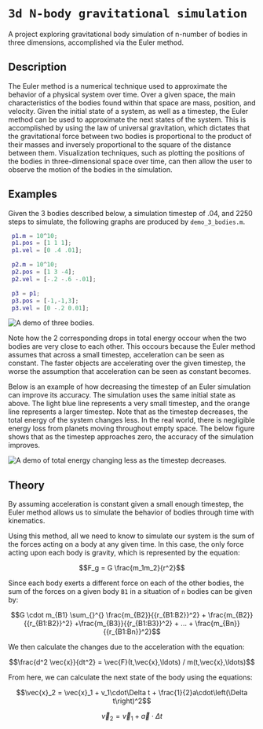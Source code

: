 # `3d N-body gravitational simulation`

A project exploring gravitational body simulation of n-number of bodies in three dimensions, accomplished via the Euler method. 

## Description

The Euler method is a numerical technique used to approximate the behavior of a physical system over time. Over a given space, the main characteristics of the bodies found within that space are mass, position, and velocity. Given the initial state of a system, as well as a timestep, the Euler method can be used to approximate the next states of the system. This is accomplished by using the law of universal gravitation, which dictates that the gravitational force between two bodies is proportional to the product of their masses and inversely proportional to the square of the distance between them. Visualization techniques, such as plotting the positions of the bodies in three-dimensional space over time, can then allow the user to observe the motion of the bodies in the simulation.

## Examples

Given the 3 bodies described below, a simulation timestep of .04, and 2250 steps to simulate, the following graphs are produced by `demo_3_bodies.m`.

```matlab
 p1.m = 10^10;
 p1.pos = [1 1 1];
 p1.vel = [0 .4 .01];

 p2.m = 10^10;
 p2.pos = [1 3 -4];
 p2.vel = [-.2 -.6 -.01];

 p3 = p1;
 p3.pos = [-1,-1,3];
 p3.vel = [0 -.2 0.01];
```
![A demo of three bodies.](https://github.com/user-attachments/assets/84ceac17-abf0-4b64-91a5-5f7290c07608)

Note how the 2 corresponding drops in total energy occour when the two bodies are very close to each other. This occours because the Euler method assumes that across a small timestep, acceleration can be seen as constant. The faster objects are accelerating over the given timestep, the worse the assumption that acceleration can be seen as constant becomes.

Below is an example of how decreasing the timestep of an Euler simulation can improve its accuracy.  The simulation uses the same initial state as above. The light blue line represents a very small timestep, and the orange line represents a larger timestep. Note that as the timestep decreases, the total energy of the system changes less. In the real world, there is negligible energy loss from planets moving throughout empty space. The below figure shows that as the timestep approaches zero, the accuracy of the simulation improves.

![A demo of total energy changing less as the timestep decreases.](https://github.com/user-attachments/assets/8785b3eb-8573-4297-ae09-eb61ab6b724c)

## Theory

By assuming acceleration is constant given a small enough timestep, the Euler method allows us to simulate the behavior of bodies through time with kinematics. 

Using this method, all we need to know to simulate our system is the sum of the forces acting on a body at any given time. In this case, the only force acting upon each body is gravity, which is represented by the equation:

```math
F_g = G  \frac{m_1m_2}{r^2}
```

Since each body exerts a different force on each of the other bodies, the sum of the forces on a given body `B1` in a situation of `n` bodies can be given by:

```math
G \cdot m_{B1} \sum_{}^{} \frac{m_{B2}}{{r_{B1:B2}}^2} + \frac{m_{B2}}{{r_{B1:B2}}^2} +\frac{m_{B3}}{{r_{B1:B3}}^2} +   ... + \frac{m_{Bn}}{{r_{B1:Bn}}^2}
```

We then calculate the changes due to the acceleration with the equation:

```math
\frac{d^2 \vec{x}}{dt^2} = \vec{F}(t,\vec{x},\ldots) / m(t,\vec{x},\ldots)
```

From here, we can calculate the next state of the body using the equations:

```math
\vec{x}_2 = \vec{x}_1 + v_1\cdot\Delta t + \frac{1}{2}a\cdot\left(\Delta t\right)^2
```

```math
\vec{v}_2 = \vec{v}_1 + \vec{a} \cdot \Delta t
```
